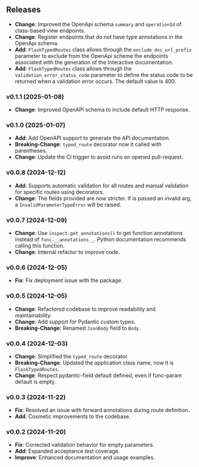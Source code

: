 ## Releases

- **Change**: Improved the OpenApi schema `summary` and `operationId` of class-based view endpoints.
- **Change**: Register endpoints that do not have type annotations in the OpenApi schema.
- **Add**: `FlaskTypedRoutes` class allows through the `exclude_doc_url_prefix` parameter to exclude from the OpenApi scheme 
   the endpoints associated with the generation of the Interactive documentation.
- **Add**: `FlaskTypedRoutes` class allows through the `validation_error_status_code` parameter to define the status code 
   to be returned when a validation error occurs. The default value is 400.

### v0.1.1 (2025-01-08)

- **Change**: Improved OpenAPI schema to include default HTTP response.

### v0.1.0 (2025-01-07)

- **Add**: Add OpenAPI support to generate the API documentation.
- **Breaking-Change**: `typed_route` decorator now it called with parentheses.
- **Change**: Update the CI trigger to avoid runs on opened pull-request.

### v0.0.8 (2024-12-12)

- **Add**: Supports automatic validation for all routes and manual validation for specific routes using decorators.
- **Change**: The fields provided are now stricter. If is passed an invalid arg, a `InvalidParameterTypeError` will be raised.

### v0.0.7 (2024-12-09)

- **Change**: Use `inspect.get_annotations()` to get function annotations instead of `func.__annotations__`. Python 
  documentation recommends calling this function.
- **Change**: Internal refactor to improve code.

### v0.0.6 (2024-12-05)

- **Fix**: Fix deployment issue with the package.

### v0.0.5 (2024-12-05)

- **Change**: Refactored codebase to improve readability and maintainability.
- **Change**: Add support for Pydantic custom types.
- **Breaking-Change**: Renamed `JsonBody` field to `Body`.

### v0.0.4 (2024-12-03)

- **Change**: Simplified the `typed_route` decorator.
- **Breaking-Change**: Updated the application class name, now it is `FlaskTypedRoutes`.
- **Change**: Respect pydantic-field default defined, even if func-param default is empty.

### v0.0.3 (2024-11-22)

- **Fix**: Resolved an issue with forward annotations during route definition.
- **Add**: Cosmetic improvements to the codebase.

### v0.0.2 (2024-11-20)

- **Fix**: Corrected validation behavior for empty parameters.
- **Add**: Expanded acceptance test coverage.
- **Improve**: Enhanced documentation and usage examples.
